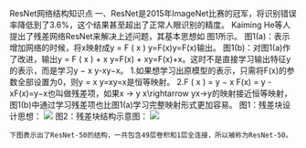 ResNet网络结构知识点
一、ResNet是2015年ImageNet比赛的冠军，将识别错误率降低到了3.6%，这个结果甚至超出了正常人眼识别的精度。
Kaiming He等人提出了残差网络ResNet来解决上述问题，其基本思想如 图1所示。
图1(a)：表示增加网络的时候，将x映射成y = F ( x ) y=F(x)y=F(x)输出。
图1(b)：对图1(a)作了改进，输出y = F ( x ) + x y=F(x) + xy=F(x)+x。这时不是直接学习输出特征y的表示，而是学习y − x y-xy−x。
	1.如果想学习出原模型的表示，只需将F(x)的参数全部设置为0，则y = x y=xy=x是恒等映射。
	2.F ( x ) = y − x F(x) = y - xF(x)=y−x也叫做残差项，如果x → y x\rightarrow yx→y的映射接近恒等映射，图1(b)中通过学习残差项也比图1(a)学习完整映射形式更加容易。
    图1：残差块设计思想：
    ![](https://ai-studio-static-online.cdn.bcebos.com/37416b2a428d4586b2ba757788a54d0c57435c0e92444218b2caca44642234ce)
    图2：残差块结构示意图：
    ![](https://ai-studio-static-online.cdn.bcebos.com/176b5e6e9c634a9a94b61915dd89d29e9fc5c73330834475b9ee119226fc7a0e)
    
    下图表示出了ResNet-50的结构，一共包含49层卷积和1层全连接，所以被称为ResNet-50。
    
    
    

